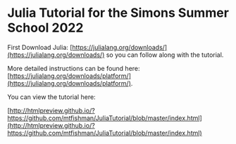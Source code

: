 # Julia Tutorial for the Simons Summer School 2022

First Download Julia: [https://julialang.org/downloads/](https://julialang.org/downloads/)
so you can follow along with the tutorial.

More detailed instructions can be found here:[https://julialang.org/downloads/platform/](https://julialang.org/downloads/platform/).

You can view the tutorial here:

[http://htmlpreview.github.io/?https://github.com/mtfishman/JuliaTutorial/blob/master/index.html](http://htmlpreview.github.io/?https://github.com/mtfishman/JuliaTutorial/blob/master/index.html)
